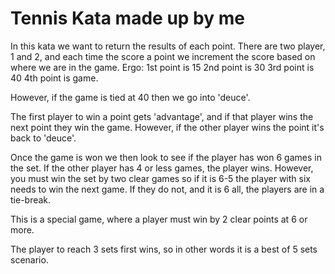 # Tennis Kata made up by me

In this kata we want to return the results of each point. 
There are two player, 1 and 2, and each time the score a point we increment the score based on where we are in the game. 
Ergo:
1st point is 15
2nd point is 30 
3rd point is 40 4th point is game. 

However, if the game is tied at 40 then we go into 'deuce'. 

The first player to win a point gets 'advantage', and if that player wins the next point they win the game. 
However, if the other player wins the point it's back to 'deuce'. 

Once the game is won we then look to see if the player has won 6 games in the set. If the other player has 4 or less games, the player wins. However, you must win the set by two clear games so if it is 6-5 the player with six needs to win the next game. If they do not, and it is 6 all, the players are in a tie-break.

This is a special game, where a player must win by 2 clear points at 6 or more. 

The player to reach 3 sets first wins, so in other words it is a best of 5 sets scenario. 